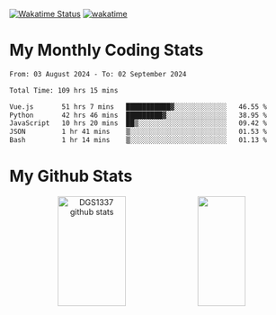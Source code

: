 [![Wakatime Status](https://github.com/noopurphalak/noopurphalak/workflows/wakatime-status-update/badge.svg)](https://github.com/noopurphalak/noopurphalak/actions/workflows/main.yml)
[![wakatime](https://wakatime.com/badge/user/80ace140-ef40-4fdd-b8ed-f3be3d2e1aea.svg)](https://wakatime.com/@80ace140-ef40-4fdd-b8ed-f3be3d2e1aea)

# My Monthly Coding Stats

<!--START_SECTION:waka-->

```txt
From: 03 August 2024 - To: 02 September 2024

Total Time: 109 hrs 15 mins

Vue.js       51 hrs 7 mins   ███████████▓░░░░░░░░░░░░░   46.55 %
Python       42 hrs 46 mins  █████████▓░░░░░░░░░░░░░░░   38.95 %
JavaScript   10 hrs 20 mins  ██▒░░░░░░░░░░░░░░░░░░░░░░   09.42 %
JSON         1 hr 41 mins    ▒░░░░░░░░░░░░░░░░░░░░░░░░   01.53 %
Bash         1 hr 14 mins    ▒░░░░░░░░░░░░░░░░░░░░░░░░   01.13 %
```

<!--END_SECTION:waka-->

# My Github Stats
<div style="text-align: center;">
  <img width="49%" height="195px" src="https://github-readme-stats-sigma-five.vercel.app/api?username=noopurphalak&show_icons=true&count_private=true&hide_border=true&title_color=ecf2f8&icon_color=0d1117&text_color=FFFFFF&bg_color=0d1117" alt="DGS1337 github stats" />
  <img width="41%" height="195px" src="https://github-readme-stats-sigma-five.vercel.app/api/top-langs/?username=noopurphalak&layout=compact&hide_border=true&title_color=ecf2f8&text_color=FFFFFF&bg_color=0d1117" />
</div>
